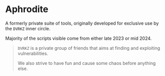 # Aphrodite
A formerly private suite of tools, originally developed for exclusive use by the ``DVRKZ`` inner circle.

Majority of the scripts visible come from either late 2023 or mid 2024.

> ``DVRKZ`` is a private group of friends that aims at finding and exploiting vulnerabilities.
> 
> We also strive to have fun and cause some chaos before anything else.
